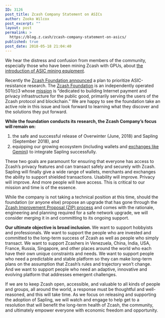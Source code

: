 ```yaml
---
ID: 3126
post_title: Zcash Company Statement on ASICs
author: Zooko Wilcox
post_excerpt: ""
layout: post
permalink: >
  https://blog.z.cash/zcash-company-statement-on-asics/
published: true
post_date: 2018-05-18 21:04:40
---
```

<span style="font-weight: 400;">We hear the distress and confusion from members of the community, especially those who have been mining Zcash with GPUs, about </span><a href="https://www.coindesk.com/bitmains-latest-crypto-asic-can-mine-zcash/"><span style="font-weight: 400;">the introduction of ASIC mining equipment</span></a><span style="font-weight: 400;">.</span>

<span style="font-weight: 400;">Recently the </span><a href="https://z.cash.foundation/blog/statement-on-asics/"><span style="font-weight: 400;">Zcash Foundation announced</span></a><span style="font-weight: 400;"> a plan to prioritize ASIC-resistance research. The </span><a href="https://z.cash.foundation/"><span style="font-weight: 400;">Zcash Foundation</span></a><span style="font-weight: 400;"> is an independently operated 501(c)3 whose </span><a href="https://github.com/ZcashFoundation/ZcashFoundation/blob/master/MISSION.md"><span style="font-weight: 400;">mission</span></a><span style="font-weight: 400;"> is “dedicated to building Internet payment and privacy infrastructure for the public good, primarily serving the users of the Zcash protocol and blockchain.” We are happy to see the foundation take an active role in this issue and look forward to learning what they discover and the solutions they put forward.</span>

<b>While the foundation conducts its research, the Zcash Company’s focus will remain on: </b>
<ol>
 	<li style="font-weight: 400;"><span style="font-weight: 400;">the safe and successful release of Overwinter (June, 2018) and Sapling (September 2018), and </span></li>
 	<li style="font-weight: 400;"><span style="font-weight: 400;">equipping our growing ecosystem (including wallets and </span><a href="https://blog.z.cash/gemini-announces-support-for-zcash/"><span style="font-weight: 400;">exchanges like Gemini</span></a><span style="font-weight: 400;">) to integrate Sapling successfully. </span></li>
</ol>
<span style="font-weight: 400;">These two goals are paramount for ensuring that everyone has access to Zcash’s privacy features and can transact safely and securely with Zcash. Sapling will finally give a wide range of wallets, merchants and exchanges the ability to support shielded transactions. Usability will improve. Privacy will improve. And more people will have access. This is critical to our mission and time is of the essence. </span>

<span style="font-weight: 400;">While the company is not taking a technical position at this time, should the foundation (or anyone else) propose an upgrade that has gone through the </span><a href="https://github.com/zcash/zips/tree/master/drafts/daira-zip-process"><span style="font-weight: 400;">Zcash Improvement Proposal (ZIP) process</span></a><span style="font-weight: 400;"> and comes with the rationale, engineering and planning required for a safe network upgrade, we will consider merging it in and committing to its ongoing support.</span>

<b>Our ultimate objective is broad inclusion. </b><span style="font-weight: 400;">We want to support hobbyists and professionals. We want to support the people who are invested and committed to the long-term success of Zcash as well as people who simply transact. We want to support Zcashers in Venezuela, China, India, USA, France, Russia, Singapore, and other places around the world who each have their own unique constraints and needs. We want to support people who need a predictable and stable platform so they can make long-term plans on the assumption that Zcash’s rules and trajectory won’t change. And we want to support people who need an adaptive, innovative and evolving platform that addresses emergent challenges.</span>

<span style="font-weight: 400;">If we are to keep Zcash open, accessible, and valuable to all kinds of people and groups, all around the world, a response must be thoughtful and well-reasoned, and this will take time. As we focus on releasing and supporting the adoption of Sapling, we will watch and engage to help get to a resolution that will benefit the long-term health of Zcash, the community, and ultimately empower everyone with economic freedom and opportunity.</span>